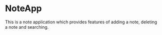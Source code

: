 # NoteApp

This is a note application which provides features of adding a note, deleting a note and searching.
